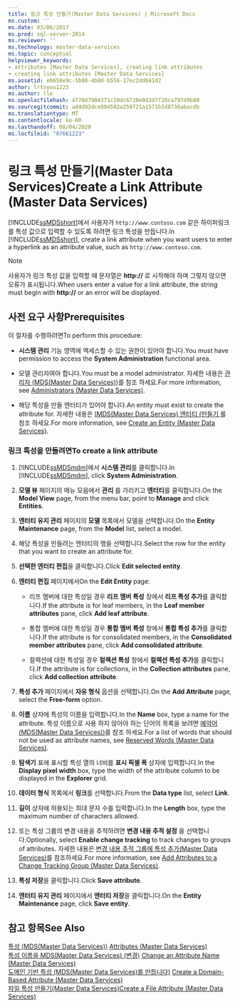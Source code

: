 ```yaml
---
title: 링크 특성 만들기(Master Data Services) | Microsoft Docs
ms.custom: ''
ms.date: 03/06/2017
ms.prod: sql-server-2014
ms.reviewer: ''
ms.technology: master-data-services
ms.topic: conceptual
helpviewer_keywords:
- attributes [Master Data Services], creating link attributes
- creating link attributes [Master Data Services]
ms.assetid: e6658e9c-5b08-4b8d-b556-17ec2dd041d2
author: lrtoyou1223
ms.author: lle
ms.openlocfilehash: 4770d7904371c10dc6720e8d3d7f28ca797d9b80
ms.sourcegitcommit: ad4d92dce894592a259721a1571b1d8736abacdb
ms.translationtype: MT
ms.contentlocale: ko-KR
ms.lasthandoff: 08/04/2020
ms.locfileid: "87661223"
---
```

# <a name="create-a-link-attribute-master-data-services"></a><span data-ttu-id="b5037-102">링크 특성 만들기(Master Data Services)</span><span class="sxs-lookup"><span data-stu-id="b5037-102">Create a Link Attribute (Master Data Services)</span></span>
  <span data-ttu-id="b5037-103">[!INCLUDE[ssMDSshort](../includes/ssmdsshort-md.md)]에서 사용자가 `http://www.contoso.com` 같은 하이퍼링크를 특성 값으로 입력할 수 있도록 하려면 링크 특성을 만듭니다.</span><span class="sxs-lookup"><span data-stu-id="b5037-103">In [!INCLUDE[ssMDSshort](../includes/ssmdsshort-md.md)], create a link attribute when you want users to enter a hyperlink as an attribute value, such as `http://www.contoso.com`.</span></span>  
  
> [!NOTE]  
>  <span data-ttu-id="b5037-104">사용자가 링크 특성 값을 입력할 때 문자열은 **http://** 로 시작해야 하며 그렇지 않으면 오류가 표시됩니다.</span><span class="sxs-lookup"><span data-stu-id="b5037-104">When users enter a value for a link attribute, the string must begin with **http://** or an error will be displayed.</span></span>  
  
## <a name="prerequisites"></a><span data-ttu-id="b5037-105">사전 요구 사항</span><span class="sxs-lookup"><span data-stu-id="b5037-105">Prerequisites</span></span>  
 <span data-ttu-id="b5037-106">이 절차를 수행하려면</span><span class="sxs-lookup"><span data-stu-id="b5037-106">To perform this procedure:</span></span>  
  
-   <span data-ttu-id="b5037-107">**시스템 관리** 기능 영역에 액세스할 수 있는 권한이 있어야 합니다.</span><span class="sxs-lookup"><span data-stu-id="b5037-107">You must have permission to access the **System Administration** functional area.</span></span>  
  
-   <span data-ttu-id="b5037-108">모델 관리자여야 합니다.</span><span class="sxs-lookup"><span data-stu-id="b5037-108">You must be a model administrator.</span></span> <span data-ttu-id="b5037-109">자세한 내용은 [관리자 &#40;MDS(Master Data Services)&#41;](administrators-master-data-services.md)를 참조 하세요.</span><span class="sxs-lookup"><span data-stu-id="b5037-109">For more information, see [Administrators &#40;Master Data Services&#41;](administrators-master-data-services.md).</span></span>  
  
-   <span data-ttu-id="b5037-110">해당 특성을 만들 엔터티가 있어야 합니다.</span><span class="sxs-lookup"><span data-stu-id="b5037-110">An entity must exist to create the attribute for.</span></span> <span data-ttu-id="b5037-111">자세한 내용은 [&#41;MDS(Master Data Services) 엔터티 &#40;만들기 ](../../2014/master-data-services/create-an-entity-master-data-services.md)를 참조 하세요.</span><span class="sxs-lookup"><span data-stu-id="b5037-111">For more information, see [Create an Entity &#40;Master Data Services&#41;](../../2014/master-data-services/create-an-entity-master-data-services.md).</span></span>  
  
### <a name="to-create-a-link-attribute"></a><span data-ttu-id="b5037-112">링크 특성을 만들려면</span><span class="sxs-lookup"><span data-stu-id="b5037-112">To create a link attribute</span></span>  
  
1.  <span data-ttu-id="b5037-113">[!INCLUDE[ssMDSmdm](../includes/ssmdsmdm-md.md)]에서 **시스템 관리**를 클릭합니다.</span><span class="sxs-lookup"><span data-stu-id="b5037-113">In [!INCLUDE[ssMDSmdm](../includes/ssmdsmdm-md.md)], click **System Administration**.</span></span>  
  
2.  <span data-ttu-id="b5037-114">**모델 뷰** 페이지의 메뉴 모음에서 **관리** 를 가리키고 **엔터티**를 클릭합니다.</span><span class="sxs-lookup"><span data-stu-id="b5037-114">On the **Model View** page, from the menu bar, point to **Manage** and click **Entities**.</span></span>  
  
3.  <span data-ttu-id="b5037-115">**엔터티 유지 관리** 페이지의 **모델** 목록에서 모델을 선택합니다.</span><span class="sxs-lookup"><span data-stu-id="b5037-115">On the **Entity Maintenance** page, from the **Model** list, select a model.</span></span>  
  
4.  <span data-ttu-id="b5037-116">해당 특성을 만들려는 엔터티의 행을 선택합니다.</span><span class="sxs-lookup"><span data-stu-id="b5037-116">Select the row for the entity that you want to create an attribute for.</span></span>  
  
5.  <span data-ttu-id="b5037-117">**선택한 엔터티 편집**을 클릭합니다.</span><span class="sxs-lookup"><span data-stu-id="b5037-117">Click **Edit selected entity**.</span></span>  
  
6.  <span data-ttu-id="b5037-118">**엔터티 편집** 페이지에서</span><span class="sxs-lookup"><span data-stu-id="b5037-118">On the **Edit Entity** page:</span></span>  
  
    -   <span data-ttu-id="b5037-119">리프 멤버에 대한 특성일 경우 **리프 멤버 특성** 창에서 **리프 특성 추가**를 클릭합니다.</span><span class="sxs-lookup"><span data-stu-id="b5037-119">If the attribute is for leaf members, in the **Leaf member attributes** pane, click **Add leaf attribute**.</span></span>  
  
    -   <span data-ttu-id="b5037-120">통합 멤버에 대한 특성일 경우 **통합 멤버 특성** 창에서 **통합 특성 추가**를 클릭합니다.</span><span class="sxs-lookup"><span data-stu-id="b5037-120">If the attribute is for consolidated members, in the **Consolidated member attributes** pane, click **Add consolidated attribute**.</span></span>  
  
    -   <span data-ttu-id="b5037-121">컬렉션에 대한 특성일 경우 **컬렉션 특성** 창에서 **컬렉션 특성 추가**를 클릭합니다.</span><span class="sxs-lookup"><span data-stu-id="b5037-121">If the attribute is for collections, in the **Collection attributes** pane, click **Add collection attribute**.</span></span>  
  
7.  <span data-ttu-id="b5037-122">**특성 추가** 페이지에서 **자유 형식** 옵션을 선택합니다.</span><span class="sxs-lookup"><span data-stu-id="b5037-122">On the **Add Attribute** page, select the **Free-form** option.</span></span>  
  
8.  <span data-ttu-id="b5037-123">**이름** 상자에 특성의 이름을 입력합니다.</span><span class="sxs-lookup"><span data-stu-id="b5037-123">In the **Name** box, type a name for the attribute.</span></span> <span data-ttu-id="b5037-124">특성 이름으로 사용 하지 않아야 하는 단어의 목록을 보려면 [예약어 &#40;MDS(Master Data Services)&#41;](../../2014/master-data-services/reserved-words-master-data-services.md)를 참조 하세요.</span><span class="sxs-lookup"><span data-stu-id="b5037-124">For a list of words that should not be used as attribute names, see [Reserved Words &#40;Master Data Services&#41;](../../2014/master-data-services/reserved-words-master-data-services.md).</span></span>  
  
9. <span data-ttu-id="b5037-125">**탐색기** 표에 표시할 특성 열의 너비를 **표시 픽셀 폭** 상자에 입력합니다.</span><span class="sxs-lookup"><span data-stu-id="b5037-125">In the **Display pixel width** box, type the width of the attribute column to be displayed in the **Explorer** grid.</span></span>  
  
10. <span data-ttu-id="b5037-126">**데이터 형식** 목록에서 **링크**를 선택합니다.</span><span class="sxs-lookup"><span data-stu-id="b5037-126">From the **Data type** list, select **Link**.</span></span>  
  
11. <span data-ttu-id="b5037-127">**길이** 상자에 허용되는 최대 문자 수를 입력합니다.</span><span class="sxs-lookup"><span data-stu-id="b5037-127">In the **Length** box, type the maximum number of characters allowed.</span></span>  
  
12. <span data-ttu-id="b5037-128">또는 특성 그룹의 변경 내용을 추적하려면 **변경 내용 추적 설정** 을 선택합니다.</span><span class="sxs-lookup"><span data-stu-id="b5037-128">Optionally, select **Enable change tracking** to track changes to groups of attributes.</span></span> <span data-ttu-id="b5037-129">자세한 내용은 [변경 내용 추적 그룹에 특성 추가&#40;Master Data Services&#41;](../../2014/master-data-services/add-attributes-to-a-change-tracking-group-master-data-services.md)를 참조하세요.</span><span class="sxs-lookup"><span data-stu-id="b5037-129">For more information, see [Add Attributes to a Change Tracking Group &#40;Master Data Services&#41;](../../2014/master-data-services/add-attributes-to-a-change-tracking-group-master-data-services.md).</span></span>  
  
13. <span data-ttu-id="b5037-130">**특성 저장**을 클릭합니다.</span><span class="sxs-lookup"><span data-stu-id="b5037-130">Click **Save attribute**.</span></span>  
  
14. <span data-ttu-id="b5037-131">**엔터티 유지 관리** 페이지에서 **엔터티 저장**을 클릭합니다.</span><span class="sxs-lookup"><span data-stu-id="b5037-131">On the **Entity Maintenance** page, click **Save entity**.</span></span>  
  
## <a name="see-also"></a><span data-ttu-id="b5037-132">참고 항목</span><span class="sxs-lookup"><span data-stu-id="b5037-132">See Also</span></span>  
 <span data-ttu-id="b5037-133">[특성 &#40;MDS(Master Data Services)&#41;](../../2014/master-data-services/attributes-master-data-services.md) </span><span class="sxs-lookup"><span data-stu-id="b5037-133">[Attributes &#40;Master Data Services&#41;](../../2014/master-data-services/attributes-master-data-services.md) </span></span>  
 <span data-ttu-id="b5037-134">[특성 이름을 MDS(Master Data Services) &#40;변경&#41;](change-an-attribute-name-and-data-type-master-data-services.md) </span><span class="sxs-lookup"><span data-stu-id="b5037-134">[Change an Attribute Name &#40;Master Data Services&#41;](change-an-attribute-name-and-data-type-master-data-services.md) </span></span>  
 <span data-ttu-id="b5037-135">[도메인 기반 특성 &#40;MDS(Master Data Services)를 만듭니다&#41;](../../2014/master-data-services/create-a-domain-based-attribute-master-data-services.md) </span><span class="sxs-lookup"><span data-stu-id="b5037-135">[Create a Domain-Based Attribute &#40;Master Data Services&#41;](../../2014/master-data-services/create-a-domain-based-attribute-master-data-services.md) </span></span>  
 [<span data-ttu-id="b5037-136">파일 특성 만들기&#40;Master Data Services&#41;</span><span class="sxs-lookup"><span data-stu-id="b5037-136">Create a File Attribute &#40;Master Data Services&#41;</span></span>](../../2014/master-data-services/create-a-file-attribute-master-data-services.md)  
  
  
